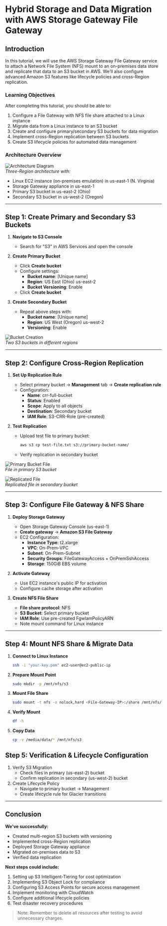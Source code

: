 # Hybrid Storage and Data Migration with AWS Storage Gateway File Gateway

## Introduction  
In this tutorial, we will use the AWS Storage Gateway File Gateway service to attach a Network File System (NFS) mount to an on-premises data store and replicate that data to an S3 bucket in AWS. We'll also configure advanced Amazon S3 features like lifecycle policies and cross-Region replication.

### Learning Objectives  
After completing this tutorial, you should be able to:  
1. Configure a File Gateway with NFS file share attached to a Linux instance  
2. Migrate data from a Linux instance to an S3 bucket  
3. Create and configure primary/secondary S3 buckets for data migration  
4. Implement cross-Region replication between S3 buckets  
5. Create S3 lifecycle policies for automated data management  

### Architecture Overview  
![Architecture Diagram](https://github.com/user-attachments/assets/e5df56d7-4ad4-4a1f-9f8a-59eb26f151af)  
*Three-Region architecture with:*
- Linux EC2 instance (on-premises emulation) in us-east-1 (N. Virginia)  
- Storage Gateway appliance in us-east-1  
- Primary S3 bucket in us-east-2 (Ohio)  
- Secondary S3 bucket in us-west-2 (Oregon)  

---

## Step 1: Create Primary and Secondary S3 Buckets

1. **Navigate to S3 Console**  
   - Search for "S3" in AWS Services and open the console

2. **Create Primary Bucket**  
   - Click **Create bucket**  
   - Configure settings:  
     - **Bucket name**: [Unique name]  
     - **Region**: US East (Ohio) us-east-2  
     - **Bucket Versioning**: Enable  
   - Click **Create bucket**

3. **Create Secondary Bucket**  
   - Repeat above steps with:  
     - **Bucket name**: [Unique name]  
     - **Region**: US West (Oregon) us-west-2  
     - **Versioning**: Enable  

![Bucket Creation](https://github.com/user-attachments/assets/27ef28d3-57d9-48af-b26b-4cdf38e243e4)  
*Two S3 buckets in different regions*

---

## Step 2: Configure Cross-Region Replication

1. **Set Up Replication Rule**  
   - Select primary bucket → **Management** tab → **Create replication rule**  
   - Configuration:  
     - **Name**: crr-full-bucket  
     - **Status**: Enabled  
     - **Scope**: Apply to all objects  
     - **Destination**: Secondary bucket  
     - **IAM Role**: S3-CRR-Role (pre-created)  

2. **Test Replication**  
   - Upload test file to primary bucket:  
     ```bash
     aws s3 cp test-file.txt s3://primary-bucket-name/
     ```
   - Verify replication in secondary bucket  

![Primary Bucket File](https://github.com/user-attachments/assets/5dd1949f-afd3-4c46-9b9e-90313ede4484)  
*File in primary S3 bucket*

![Replicated File](https://github.com/user-attachments/assets/c71318e0-a939-45fb-9023-1dfb550df776)  
*Replicated file in secondary bucket*

---

## Step 3: Configure File Gateway & NFS Share

1. **Deploy Storage Gateway**  
   - Open Storage Gateway Console (us-east-1)  
   - **Create gateway** → **Amazon S3 File Gateway**  
   - EC2 Configuration:  
     - **Instance Type**: t2.xlarge  
     - **VPC**: On-Prem-VPC  
     - **Subnet**: On-Prem-Subnet  
     - **Security Groups**: FileGatewayAccess + OnPremSshAccess  
     - **Storage**: 150GiB EBS volume  

2. **Activate Gateway**  
   - Use EC2 instance's public IP for activation  
   - Configure cache storage after activation  

3. **Create NFS File Share**  
   - **File share protocol**: NFS  
   - **S3 Bucket**: Select primary bucket  
   - **IAM Role**: Use pre-created FgwIamPolicyARN  
   - Note mount command for Linux instance  

---

## Step 4: Mount NFS Share & Migrate Data

1. **Connect to Linux Instance**  
   ```bash
   ssh -i "your-key.pem" ec2-user@ec2-public-ip
2. **Prepare Mount Point**
   ```bash
   sudo mkdir -p /mnt/nfs/s3
3. **Mount File Share**
   ```bash
   sudo mount -t nfs -o nolock,hard <File-Gateway-IP>:/share /mnt/nfs/s3
4. **Verify Mount**
   ```bash
   df -h
5. **Copy Data**
   ```bash
   cp -v /media/data/* /mnt/nfs/s3

## Step 5: Verification & Lifecycle Configuration

1. Verify S3 Migration
   - Check files in primary (us-east-2) bucket
   - Confirm replication in secondary (us-west-2) bucket
4. Create Lifecycle Policy
   - Navigate to primary bucket → Management
   - Create lifecycle rule for Glacier transitions

---

## Conclusion

**We've successfully:**
 - Created multi-region S3 buckets with versioning
 - Implemented cross-Region replication
 - Deployed Storage Gateway appliance
 - Migrated on-premises data to S3
 - Verified data replication

**Next steps could include:**
1. Setting up S3 Intelligent-Tiering for cost optimization
2. Implementing S3 Object Lock for compliance
3. Configuring S3 Access Points for secure access management
4. Implement monitoring with CloudWatch
5. Configure additional lifecycle policies
6. Test disaster recovery procedures

> Note: Remember to delete all resources after testing to avoid unnecessary charges.
